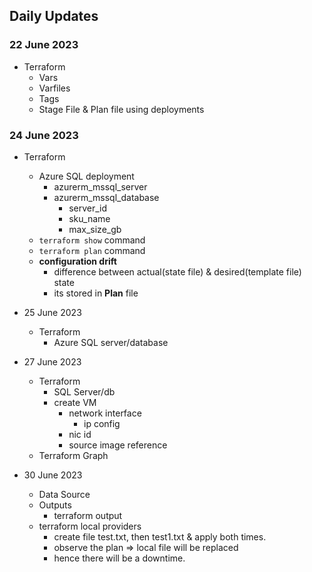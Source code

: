 Daily Updates
------------------

### 22 June 2023
* Terraform
  * Vars
  * Varfiles
  * Tags
  * Stage File & Plan file using deployments

### 24 June 2023
* Terraform
  * Azure SQL deployment
      * azurerm_mssql_server
      * azurerm_mssql_database
          * server_id
          * sku_name
          * max_size_gb
  * `terraform show` command
  * `terraform plan` command
  *  **configuration drift**
     * difference between actual(state file) & desired(template file) state
     * its stored in **Plan** file

* 25 June 2023
    * Terraform
        * Azure SQL server/database

* 27 June 2023
    * Terraform
        * SQL Server/db
        * create VM
            * network interface
                * ip config
            * nic id
            * source image reference
    * Terraform Graph

* 30 June 2023
    * Data Source
    * Outputs
        * terraform output
    * terraform local providers
        * create file test.txt, then test1.txt & apply both times.
        * observe the plan => local file will be replaced
        * hence there will be a downtime.
